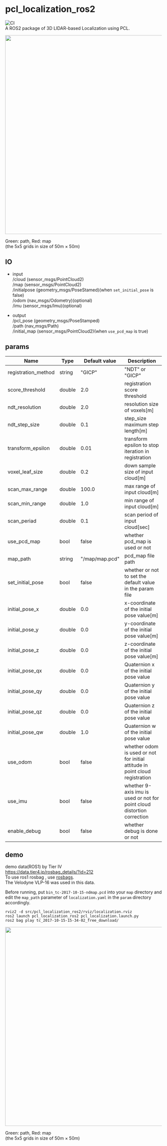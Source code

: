 # pcl_localization_ros2
![CI](https://github.com/rsasaki0109/pcl_localization_ros2/workflows/CI/badge.svg)  
A ROS2 package of 3D LIDAR-based Localization using PCL.

<img src="./images/path.png" width="640px">

Green: path, Red: map  
(the 5x5 grids in size of 50m × 50m)

## IO
- input  
/cloud  (sensor_msgs/PointCloud2)  
/map  (sensor_msgs/PointCloud2)  
/initialpose (geometry_msgs/PoseStamed)(when `set_initial_pose` is false)  
/odom (nav_msgs/Odometry)(optional)   
/imu  (sensor_msgs/Imu)(optional)  

- output  
/pcl_pose (geometry_msgs/PoseStamped)  
/path (nav_msgs/Path)  
/initial_map (sensor_msgs/PointCloud2)(when `use_pcd_map` is true)  

## params

|Name|Type|Default value|Description|
|---|---|---|---|
|registration_method|string|"GICP"|"NDT" or "GICP"|
|score_threshold|double|2.0|registration score threshold|
|ndt_resolution|double|2.0|resolution size of voxels[m]|
|ndt_step_size|double|0.1|step_size maximum step length[m]|
|transform_epsilon|double|0.01|transform epsilon to stop iteration in registration|
|voxel_leaf_size|double|0.2|down sample size of input cloud[m]|
|scan_max_range|double|100.0|max range of input cloud[m]|
|scan_min_range|double|1.0|min range of input cloud[m]|
|scan_periad|double|0.1|scan period of input cloud[sec]|
|use_pcd_map|bool|false|whether pcd_map is used or not|
|map_path|string|"/map/map.pcd"|pcd_map file path|
|set_initial_pose|bool|false|whether or not to set the default value in the param file|
|initial_pose_x|double|0.0|x-coordinate of the initial pose value[m]|
|initial_pose_y|double|0.0|y-coordinate of the initial pose value[m]|
|initial_pose_z|double|0.0|z-coordinate of the initial pose value[m]|
|initial_pose_qx|double|0.0|Quaternion x of the initial pose value|
|initial_pose_qy|double|0.0|Quaternion y of the initial pose value|
|initial_pose_qz|double|0.0|Quaternion z of the initial pose value|
|initial_pose_qw|double|1.0|Quaternion w of the initial pose value|
|use_odom|bool|false|whether odom is used or not for initial attitude in point cloud registration|
|use_imu|bool|false|whether 9-axis imu is used or not for point cloud distortion correction|
|enable_debug|bool|false|whether debug is done or not|

## demo

demo data(ROS1) by Tier IV  
https://data.tier4.jp/rosbag_details/?id=212  
To use ros1 rosbag , use [rosbags](https://pypi.org/project/rosbags/).  
The Velodyne VLP-16 was used in this data.

Before running, put `bin_tc-2017-10-15-ndmap.pcd` into your `map` directory and  
edit the `map_path` parameter of `localization.yaml` in the `param` directory accordingly.
```
rviz2 -d src/pcl_localization_ros2/rviz/localization.rviz
ros2 launch pcl_localization_ros2 pcl_localization.launch.py
ros2 bag play tc_2017-10-15-15-34-02_free_download/
```

<img src="./images/path.png" width="640px">

Green: path, Red: map  
(the 5x5 grids in size of 50m × 50m)
